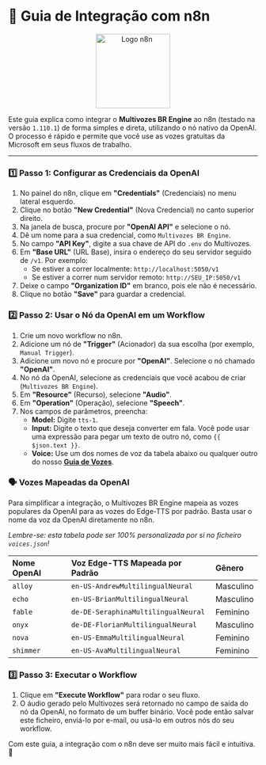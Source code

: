 # 🚀 Guia de Integração com n8n

<p align="center">
  <a href="https://n8n.io/" target="_blank">
    <img src="https://upload.wikimedia.org/wikipedia/commons/thumb/5/53/N8n-logo-new.svg/330px-N8n-logo-new.svg.png" alt="Logo n8n" width="150"/>
  </a>
</p>

Este guia explica como integrar o **Multivozes BR Engine** ao n8n (testado na versão `1.110.1`) de forma simples e direta, utilizando o nó nativo da OpenAI. O processo é rápido e permite que você use as vozes gratuitas da Microsoft em seus fluxos de trabalho.

---

### 1️⃣ Passo 1: Configurar as Credenciais da OpenAI

1.  No painel do n8n, clique em **"Credentials"** (Credenciais) no menu lateral esquerdo.
2.  Clique no botão **"New Credential"** (Nova Credencial) no canto superior direito.
3.  Na janela de busca, procure por **"OpenAI API"** e selecione o nó.
4.  Dê um nome para a sua credencial, como `Multivozes BR Engine`.
5.  No campo **"API Key"**, digite a sua chave de API do `.env` do Multivozes.
6.  Em **"Base URL"** (URL Base), insira o endereço do seu servidor seguido de `/v1`. Por exemplo:
    * Se estiver a correr localmente: `http://localhost:5050/v1`
    * Se estiver a correr num servidor remoto: `http://SEU_IP:5050/v1`
7.  Deixe o campo **"Organization ID"** em branco, pois ele não é necessário.
8.  Clique no botão **"Save"** para guardar a credencial.

### 2️⃣ Passo 2: Usar o Nó da OpenAI em um Workflow

1.  Crie um novo workflow no n8n.
2.  Adicione um nó de **"Trigger"** (Acionador) da sua escolha (por exemplo, `Manual Trigger`).
3.  Adicione um novo nó e procure por **"OpenAI"**. Selecione o nó chamado **"OpenAI"**.
4.  No nó da OpenAI, selecione as credenciais que você acabou de criar (`Multivozes BR Engine`).
5.  Em **"Resource"** (Recurso), selecione **"Audio"**.
6.  Em **"Operation"** (Operação), selecione **"Speech"**.
7.  Nos campos de parâmetros, preencha:
    * **Model:** Digite `tts-1`.
    * **Input:** Digite o texto que deseja converter em fala. Você pode usar uma expressão para pegar um texto de outro nó, como `{{ $json.text }}`.
    * **Voice:** Use um dos nomes de voz da tabela abaixo ou qualquer outro do nosso [**Guia de Vozes**](VOICES.md).

### 🗣️ Vozes Mapeadas da OpenAI

Para simplificar a integração, o Multivozes BR Engine mapeia as vozes populares da OpenAI para as vozes do Edge-TTS por padrão. Basta usar o nome da voz da OpenAI diretamente no n8n.

*Lembre-se: esta tabela pode ser 100% personalizada por si no ficheiro `voices.json`!*

| Nome OpenAI | Voz Edge-TTS Mapeada por Padrão | Gênero |
| :--- | :--- | :--- |
| `alloy` | `en-US-AndrewMultilingualNeural` | Masculino |
| `echo` | `en-US-BrianMultilingualNeural` | Masculino |
| `fable` | `de-DE-SeraphinaMultilingualNeural` | Feminino |
| `onyx` | `de-DE-FlorianMultilingualNeural`| Masculino |
| `nova` | `en-US-EmmaMultilingualNeural` | Feminino |
| `shimmer` | `en-US-AvaMultilingualNeural` | Feminino |


### 3️⃣ Passo 3: Executar o Workflow

1.  Clique em **"Execute Workflow"** para rodar o seu fluxo.
2.  O áudio gerado pelo Multivozes será retornado no campo de saída do nó da OpenAI, no formato de um buffer binário. Você pode então salvar este ficheiro, enviá-lo por e-mail, ou usá-lo em outros nós do seu workflow.

Com este guia, a integração com o n8n deve ser muito mais fácil e intuitiva. 🤩

